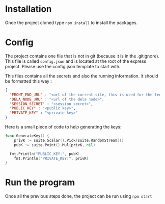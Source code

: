 # Installation

Once the project cloned type `npm install` to install the packages.

# Config

The project contains one file that is not in git (because it is in the .gitignore).
This file is called `config.json` and is located at the root of the express project.
Please use the config.json.template to start with.

This files contains all the secrets and also the running information. It should be formatted this way :

```json
{
  "FRONT_END_URL" : "<url of the current site, this is used for the tequila callback>",
  "DELA_NODE_URL" : "<url of the dela node>",
  "SESSION_SECRET" : "<session secret>",
  "PUBLIC_KEY" : "<public key>",
  "PRIVATE_KEY" : "<private key>"
}
```

Here is  a small piece of code to help generating the keys:

```go
func GenerateKey() {
	privK := suite.Scalar().Pick(suite.RandomStream())
	pubK := suite.Point().Mul(privK, nil)

  fmt.Println("PUBLIC_KEY:", pubK)
	fmt.Println("PRIVATE_KEY:", privK)
}
```

# Run the program

Once all the previous steps done, the project can be run using `npm start`

